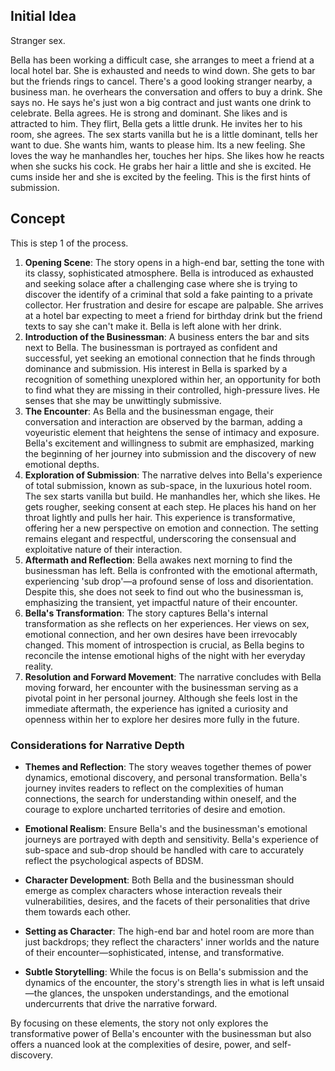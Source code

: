 

## Initial Idea
Stranger sex.

Bella has been working a difficult case, she arranges to meet a friend at a local hotel bar. She is exhausted and needs to wind down. She gets to bar but the friends rings to cancel. There's a good looking stranger nearby, a business man. he overhears the conversation and offers to buy a drink. She says no. He says he's just won a big contract and just wants one drink to celebrate. Bella agrees. He is strong and dominant. She likes and is attracted to him. They flirt, Bella gets a little drunk. He invites her to his room, she agrees. The sex starts vanilla but he is a little dominant, tells her want to due. She wants him, wants to please him. Its a new feeling. She loves the way he manhandles her, touches her hips. She likes how he reacts when she sucks his cock. He grabs her hair a little and she is excited. He cums inside her and she is excited by the feeling. This is the first hints of submission.

## Concept
This is step 1 of the process. 

1. **Opening Scene**: The story opens in a high-end bar, setting the tone with its classy, sophisticated atmosphere. Bella is introduced as exhausted and seeking solace after a challenging case where she is trying to discover the identify of a criminal that sold a fake painting to a private collector. Her frustration and desire for escape are palpable. She arrives at a hotel bar expecting to meet a friend for birthday drink but the friend texts to say she can't make it. Bella is left alone with her drink.
2. **Introduction of the Businessman**: A business enters the bar and sits next to Bella. The businessman is portrayed as confident and successful, yet seeking an emotional connection that he finds through dominance and submission. His interest in Bella is sparked by a recognition of something unexplored within her, an opportunity for both to find what they are missing in their controlled, high-pressure lives. He senses that she may be unwittingly submissive.
3. **The Encounter**: As Bella and the businessman engage, their conversation and interaction are observed by the barman, adding a voyeuristic element that heightens the sense of intimacy and exposure. Bella's excitement and willingness to submit are emphasized, marking the beginning of her journey into submission and the discovery of new emotional depths.
4. **Exploration of Submission**: The narrative delves into Bella's experience of total submission, known as sub-space, in the luxurious hotel room. The sex starts vanilla but build. He manhandles her, which she likes. He gets rougher, seeking consent at each step. He places his hand on her throat lightly and pulls her hair.  This experience is transformative, offering her a new perspective on emotion and connection. The setting remains elegant and respectful, underscoring the consensual and exploitative nature of their interaction.
5. **Aftermath and Reflection**: Bella awakes next morning to find the businessman has left. Bella is confronted with the emotional aftermath, experiencing 'sub drop'—a profound sense of loss and disorientation. Despite this, she does not seek to find out who the businessman is, emphasizing the transient, yet impactful nature of their encounter.
6. **Bella's Transformation**: The story captures Bella's internal transformation as she reflects on her experiences. Her views on sex, emotional connection, and her own desires have been irrevocably changed. This moment of introspection is crucial, as Bella begins to reconcile the intense emotional highs of the night with her everyday reality.
7. **Resolution and Forward Movement**: The narrative concludes with Bella moving forward, her encounter with the businessman serving as a pivotal point in her personal journey. Although she feels lost in the immediate aftermath, the experience has ignited a curiosity and openness within her to explore her desires more fully in the future.
    
    

### Considerations for Narrative Depth

- **Themes and Reflection**: The story weaves together themes of power dynamics, emotional discovery, and personal transformation. Bella's journey invites readers to reflect on the complexities of human connections, the search for understanding within oneself, and the courage to explore uncharted territories of desire and emotion.
- **Emotional Realism**: Ensure Bella's and the businessman's emotional journeys are portrayed with depth and sensitivity. Bella's experience of sub-space and sub-drop should be handled with care to accurately reflect the psychological aspects of BDSM.
    
- **Character Development**: Both Bella and the businessman should emerge as complex characters whose interaction reveals their vulnerabilities, desires, and the facets of their personalities that drive them towards each other.
    
- **Setting as Character**: The high-end bar and hotel room are more than just backdrops; they reflect the characters' inner worlds and the nature of their encounter—sophisticated, intense, and transformative.
    
- **Subtle Storytelling**: While the focus is on Bella's submission and the dynamics of the encounter, the story's strength lies in what is left unsaid—the glances, the unspoken understandings, and the emotional undercurrents that drive the narrative forward.
    

By focusing on these elements, the story not only explores the transformative power of Bella's encounter with the businessman but also offers a nuanced look at the complexities of desire, power, and self-discovery.
